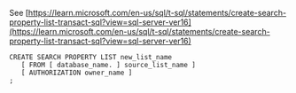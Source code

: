 See [https://learn.microsoft.com/en-us/sql/t-sql/statements/create-search-property-list-transact-sql?view=sql-server-ver16](https://learn.microsoft.com/en-us/sql/t-sql/statements/create-search-property-list-transact-sql?view=sql-server-ver16)
```
CREATE SEARCH PROPERTY LIST new_list_name  
   [ FROM [ database_name. ] source_list_name ]  
   [ AUTHORIZATION owner_name ]  
;
```
